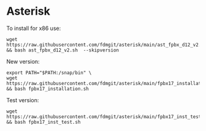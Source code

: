 # Asterisk

To install for x86 use:

```
wget https://raw.githubusercontent.com/fdmgit/asterisk/main/ast_fpbx_d12_v2.sh && bash ast_fpbx_d12_v2.sh  --skipversion
```
New version:
```
export PATH="$PATH:/snap/bin" \
wget https://raw.githubusercontent.com/fdmgit/asterisk/main/fpbx17_installation.sh && bash fpbx17_installation.sh
```

Test version:
```
wget https://raw.githubusercontent.com/fdmgit/asterisk/main/fpbx17_inst_test.sh && bash fpbx17_inst_test.sh
```
